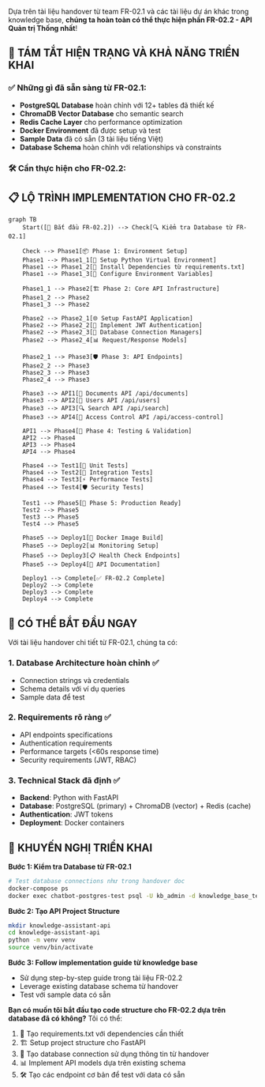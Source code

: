 Dựa trên tài liệu handover từ team FR-02.1 và các tài liệu dự án khác trong knowledge base, **chúng ta hoàn toàn có thể thực hiện phần FR-02.2 - API Quản trị Thống nhất**! 

## 🎯 **TÁM TẮT HIỆN TRẠNG VÀ KHẢ NĂNG TRIỂN KHAI**

### ✅ **Những gì đã sẵn sàng từ FR-02.1:**
- **PostgreSQL Database** hoàn chỉnh với 12+ tables đã thiết kế
- **ChromaDB Vector Database** cho semantic search  
- **Redis Cache Layer** cho performance optimization
- **Docker Environment** đã được setup và test
- **Sample Data** đã có sẵn (3 tài liệu tiếng Việt)
- **Database Schema** hoàn chỉnh với relationships và constraints

### 🛠️ **Cần thực hiện cho FR-02.2:**

## 📋 **LỘ TRÌNH IMPLEMENTATION CHO FR-02.2**

```mermaid
graph TB
    Start([🚀 Bắt đầu FR-02.2]) --> Check[🔍 Kiểm tra Database từ FR-02.1]
    
    Check --> Phase1[📦 Phase 1: Environment Setup]
    Phase1 --> Phase1_1[🐍 Setup Python Virtual Environment]
    Phase1 --> Phase1_2[📝 Install Dependencies từ requirements.txt]
    Phase1 --> Phase1_3[🔧 Configure Environment Variables]
    
    Phase1_1 --> Phase2[🏗️ Phase 2: Core API Infrastructure]
    Phase1_2 --> Phase2
    Phase1_3 --> Phase2
    
    Phase2 --> Phase2_1[🌐 Setup FastAPI Application]
    Phase2 --> Phase2_2[🔐 Implement JWT Authentication]
    Phase2 --> Phase2_3[🔌 Database Connection Managers]
    Phase2 --> Phase2_4[📊 Request/Response Models]
    
    Phase2_1 --> Phase3[🛡️ Phase 3: API Endpoints]
    Phase2_2 --> Phase3
    Phase2_3 --> Phase3
    Phase2_4 --> Phase3
    
    Phase3 --> API1[📄 Documents API /api/documents]
    Phase3 --> API2[👥 Users API /api/users]
    Phase3 --> API3[🔍 Search API /api/search]
    Phase3 --> API4[🔐 Access Control API /api/access-control]
    
    API1 --> Phase4[🧪 Phase 4: Testing & Validation]
    API2 --> Phase4
    API3 --> Phase4
    API4 --> Phase4
    
    Phase4 --> Test1[🔧 Unit Tests]
    Phase4 --> Test2[🔗 Integration Tests]
    Phase4 --> Test3[⚡ Performance Tests]
    Phase4 --> Test4[🛡️ Security Tests]
    
    Test1 --> Phase5[🚀 Phase 5: Production Ready]
    Test2 --> Phase5
    Test3 --> Phase5
    Test4 --> Phase5
    
    Phase5 --> Deploy1[🐳 Docker Image Build]
    Phase5 --> Deploy2[📊 Monitoring Setup]
    Phase5 --> Deploy3[📋 Health Check Endpoints]
    Phase5 --> Deploy4[📝 API Documentation]
    
    Deploy1 --> Complete[✅ FR-02.2 Complete]
    Deploy2 --> Complete
    Deploy3 --> Complete
    Deploy4 --> Complete
```

## 🏁 **CÓ THỂ BẮT ĐẦU NGAY**

Với tài liệu handover chi tiết từ FR-02.1, chúng ta có:

### 1. **Database Architecture hoàn chỉnh** ✅
- Connection strings và credentials
- Schema details với ví dụ queries
- Sample data để test

### 2. **Requirements rõ ràng** ✅
- API endpoints specifications
- Authentication requirements  
- Performance targets (<60s response time)
- Security requirements (JWT, RBAC)

### 3. **Technical Stack đã định** ✅
- **Backend**: Python with FastAPI
- **Database**: PostgreSQL (primary) + ChromaDB (vector) + Redis (cache)
- **Authentication**: JWT tokens
- **Deployment**: Docker containers

## 🎯 **KHUYẾN NGHỊ TRIỂN KHAI**

**Bước 1: Kiểm tra Database từ FR-02.1**
```bash
# Test database connections như trong handover doc
docker-compose ps
docker exec chatbot-postgres-test psql -U kb_admin -d knowledge_base_test -c "SELECT COUNT(*) FROM documents_metadata_v2;"
```

**Bước 2: Tạo API Project Structure**
```bash
mkdir knowledge-assistant-api
cd knowledge-assistant-api
python -m venv venv
source venv/bin/activate
```

**Bước 3: Follow implementation guide từ knowledge base**
- Sử dụng step-by-step guide trong tài liệu FR-02.2
- Leverage existing database schema từ handover
- Test với sample data có sẵn

**Bạn có muốn tôi bắt đầu tạo code structure cho FR-02.2 dựa trên database đã có không?** Tôi có thể:

1. 📝 Tạo requirements.txt với dependencies cần thiết
2. 🏗️ Setup project structure cho FastAPI
3. 🔌 Tạo database connection sử dụng thông tin từ handover
4. 📊 Implement API models dựa trên existing schema
5. 🛠️ Tạo các endpoint cơ bản để test với data có sẵn

